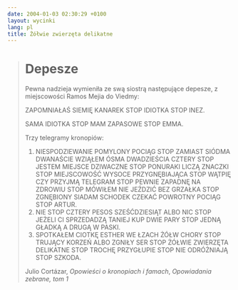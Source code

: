 ```yaml
---
date: 2004-01-03 02:30:29 +0100
layout: wycinki
lang: pl
title: Żółwie zwierzęta delikatne
---
```


> Depesze
> =======
>
> Pewna nadzieja wymieniła ze swą siostrą następujące depesze, z miejscowości Ramos Mejia do Viedmy:
>
> ZAPOMNIAŁAŚ SIEMIĘ KANAREK STOP IDIOTKA STOP INEZ.
>
> SAMA IDIOTKA STOP MAM ZAPASOWE STOP EMMA.
>
> Trzy telegramy kronopiów:
>
> 1. NIESPODZIEWANIE POMYLONY POCIĄG STOP ZAMIAST SIÓDMA DWANAŚCIE WZIĄŁEM ÓSMA DWADZIEŚCIA CZTERY STOP JESTEM MIEJSCE DZIWACZNE STOP PONURAKI LICZĄ ZNACZKI STOP MIEJSCOWOŚĆ WYSOCE PRZYGNĘBIAJĄCA STOP WĄTPIĘ CZY PRZYJMĄ TELEGRAM STOP PEWNIE ZAPADNĘ NA ZDROWIU STOP MÓWIŁEM NIE JEŹDZIĆ BEZ GRZAŁKA STOP ZGNĘBIONY SIADAM SCHODEK CZEKAĆ POWROTNY POCIĄG STOP ARTUR.
> 2. NIE STOP CZTERY PESOS SZEŚĆDZIESIĄT ALBO NIC STOP JEŻELI CI SPRZEDADZĄ TANIEJ KUP DWIE PARY STOP JEDNĄ GŁADKĄ A DRUGĄ W PASKI.
> 3. SPOTKAŁEM CIOTKĘ ESTHER WE ŁZACH ŻÓŁW CHORY STOP TRUJĄCY KORZEŃ ALBO ZGNIŁY SER STOP ŻÓŁWIE ZWIERZĘTA DELIKATNE STOP TROCHĘ PRZYGŁUPIE STOP NIE ODRÓŻNIAJĄ STOP SZKODA.
>
> Julio Cortázar, <cite>Opowieści o kronopiach i famach</cite>, <cite>Opowiadania zebrane, tom 1</cite>

